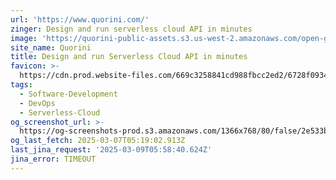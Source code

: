 ```yaml
---
url: 'https://www.quorini.com/'
zinger: Design and run serverless cloud API in minutes
image: 'https://quorini-public-assets.s3.us-west-2.amazonaws.com/open-graph-black.png'
site_name: Quorini
title: Design and run Serverless Cloud API in minutes
favicon: >-
  https://cdn.prod.website-files.com/669c3258841cd988fbcc2ed2/6728f0934246dafe54738ae1_favicon-32x32.png
tags:
  - Software-Development
  - DevOps
  - Serverless-Cloud
og_screenshot_url: >-
  https://og-screenshots-prod.s3.amazonaws.com/1366x768/80/false/2e533b1b9ee9318cea02432b2ef372cd61b226f24e96d0982d14ac773b6ad1f1.jpeg
og_last_fetch: 2025-03-07T05:19:02.913Z
last_jina_request: '2025-03-09T05:58:40.624Z'
jina_error: TIMEOUT
---
```


